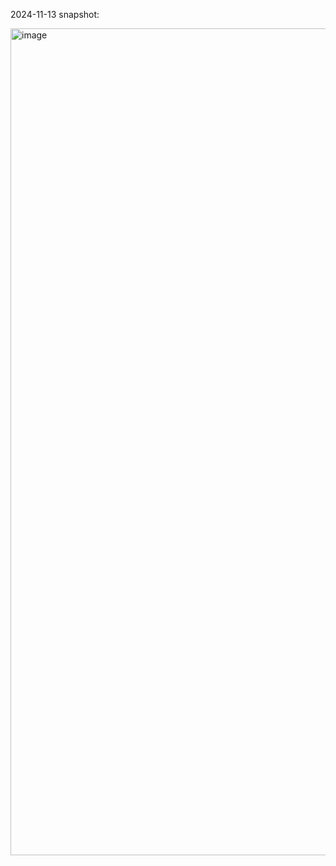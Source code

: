 2024-11-13 snapshot:

<img width="1323" alt="image" src="https://github.com/user-attachments/assets/79b05479-5740-492d-92ea-87c27f4e8aa6">
